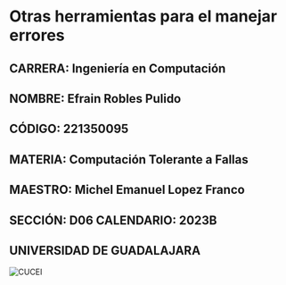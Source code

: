 # Otras herramientas para el manejar errores 
## CARRERA: Ingeniería en Computación 
## NOMBRE: Efrain Robles Pulido
## CÓDIGO: 221350095
## MATERIA: Computación Tolerante a Fallas
## MAESTRO: Michel Emanuel Lopez Franco
## SECCIÓN: D06 		CALENDARIO: 2023B
## UNIVERSIDAD DE GUADALAJARA

![CUCEI](https://www.google.com/url?sa=i&url=https%3A%2F%2Fwww.genomicandbiolab.com%2Flabiogen-cont&psig=AOvVaw37CFFlJ8u7904Xywc21huT&ust=1692987612532000&source=images&cd=vfe&opi=89978449&ved=0CBAQjRxqFwoTCLDSlrz09YADFQAAAAAdAAAAABAE)
